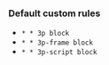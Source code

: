 ### Default custom rules

* ```* * 3p block```
* ```* * 3p-frame block```
* ```* * 3p-script block```